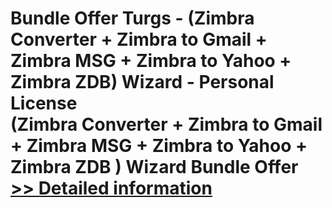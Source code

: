 # Bundle Offer Turgs - (Zimbra Converter + Zimbra to Gmail + Zimbra MSG + Zimbra to Yahoo + Zimbra ZDB) Wizard - Personal License<br />(Zimbra Converter + Zimbra to Gmail + Zimbra MSG + Zimbra to Yahoo + Zimbra ZDB ) Wizard Bundle Offer<br />[>> Detailed information](https://secure.shareit.com/shareit/product.html?productid=300998654&affiliateid=200057808)